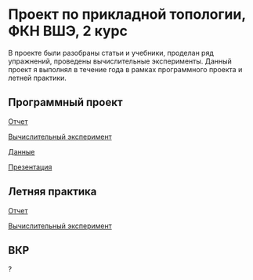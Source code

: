 # Проект по прикладной топологии, ФКН ВШЭ, 2 курс

В проекте были разобраны статьи и учебники, проделан ряд упражнений, проведены вычислительные эксперименты. Данный проект я выполнял в течение года в рамках программного проекта и летней практики.

## Программный проект

[Отчет](https://github.com/aefrt/project-topology/blob/main/Отчет_проект.pdf)

[Вычислительный эксперимент](https://github.com/aefrt/project-topology/blob/main/task.ipynb)

[Данные](https://github.com/aefrt/project-topology/blob/main/data.csv)

[Презентация](https://github.com/aefrt/project-topology/blob/main/Презентация.pdf)

## Летняя практика

[Отчет](https://github.com/aefrt/project-topology/blob/main/Отчет_практика.pdf)

[Вычислительный эксперимент](https://github.com/aefrt/project-topology/blob/main/Untitled.ipynb)

## ВКР

?
